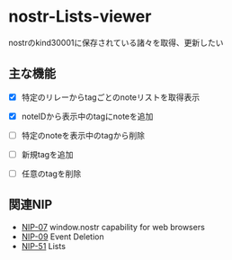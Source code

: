 # nostr-Lists-viewer

nostrのkind30001に保存されている諸々を取得、更新したい

## 主な機能

- [x] 特定のリレーからtagごとのnoteリストを取得表示

- [x] noteIDから表示中のtagにnoteを追加

- [ ] 特定のnoteを表示中のtagから削除

- [ ] 新規tagを追加

- [ ] 任意のtagを削除

## 関連NIP
- [NIP-07](https://github.com/nostr-protocol/nips/blob/master/07.md "nip-07")
window.nostr capability for web browsers
- [NIP-09](https://github.com/nostr-protocol/nips/blob/master/09.md "nip-09")
Event Deletion
- [NIP-51](https://github.com/nostr-protocol/nips/blob/master/51.md "nip-51")
Lists